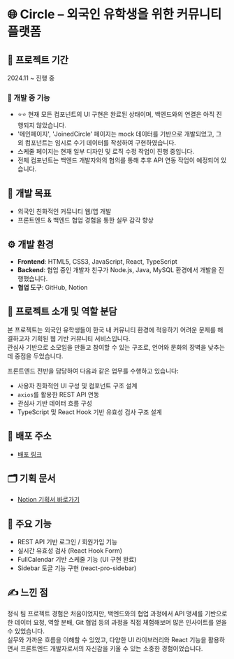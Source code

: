 # 🌐 Circle – 외국인 유학생을 위한 커뮤니티 플랫폼

## 📆 프로젝트 기간
2024.11 ~ 진행 중

### 🔧 개발 중 기능
- ⭐⭐ 현재 모든 컴포넌트의 UI 구현은 완료된 상태이며, 백엔드와의 연결은 아직 진행되지 않았습니다.
- '메인페이지', 'JoinedCircle' 페이지는 mock 데이터를 기반으로 개발되었고, 그 외 컴포넌트는 임시로 수기 데이터를 작성하여 구현하였습니다.
- 스케줄 페이지는 현재 일부 디자인 및 로직 수정 작업이 진행 중입니다.
- 전체 컴포넌트는 백엔드 개발자와의 협의를 통해 추후 API 연동 작업이 예정되어 있습니다.

## 🎯 개발 목표
- 외국인 친화적인 커뮤니티 웹/앱 개발
- 프론트엔드 & 백엔드 협업 경험을 통한 실무 감각 향상

## ⚙️ 개발 환경
- **Frontend**: HTML5, CSS3, JavaScript, React, TypeScript
- **Backend**: 협업 중인 개발자 친구가 Node.js, Java, MySQL 환경에서 개발을 진행했습니다.
- **협업 도구**: GitHub, Notion

## 👥 프로젝트 소개 및 역할 분담
본 프로젝트는 외국인 유학생들이 한국 내 커뮤니티 환경에 적응하기 어려운 문제를 해결하고자 기획된 웹 기반 커뮤니티 서비스입니다.  
관심사 기반으로 소모임을 만들고 참여할 수 있는 구조로, 언어와 문화의 장벽을 낮추는 데 중점을 두었습니다.

프론트엔드 전반을 담당하여 다음과 같은 업무를 수행하고 있습니다:
- 사용자 친화적인 UI 구성 및 컴포넌트 구조 설계
- `axios`를 활용한 REST API 연동
- 관심사 기반 데이터 흐름 구성
- TypeScript 및 React Hook 기반 유효성 검사 구조 설계

## 🔗 배포 주소
- [배포 링크](https://sohyun32253.github.io/Circle/) 

## 🗂 기획 문서
- [Notion 기획서 바로가기](https://www.notion.so/13de201be1ac802db3dcd9ea3f821192?pvs=4)  


## 🚀 주요 기능
- REST API 기반 로그인 / 회원가입 기능
- 실시간 유효성 검사 (React Hook Form)
- FullCalendar 기반 스케줄 기능 (UI 구현 완료)
- Sidebar 토글 기능 구현 (react-pro-sidebar)

## ✍️ 느낀 점
정식 팀 프로젝트 경험은 처음이었지만, 백엔드와의 협업 과정에서 API 명세를 기반으로 한 데이터 요청, 역할 분배, Git 협업 등의 과정을 직접 체험해보며 많은 인사이트를 얻을 수 있었습니다.  
실무와 가까운 흐름을 이해할 수 있었고, 다양한 UI 라이브러리와 React 기능을 활용하면서 프론트엔드 개발자로서의 자신감을 키울 수 있는 소중한 경험이었습니다.
